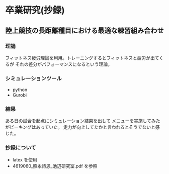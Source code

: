# 卒業研究(抄録)

## 陸上競技の長距離種目における最適な練習組み合わせ

### 理論

フィットネス疲労理論を利用。トレーニングするとフィットネスと疲労が出てくるが
それの差分がパフォーマンスになるという理論。

### シミュレーションツール

- python
- Gurobi

### 結果

ある日の試合を起点にシミュレーション結果を出して
メニューを実施してみたがピーキングはあっていた。
走力が向上してたかと言われるとそうでないと感じた。

### 抄録について

- latex を使用
- 4619060\_照永詩恩\_池辺研究室.pdf を参照
